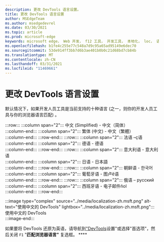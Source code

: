 ```yaml
---
description: 更改 DevTools 语言设置。
title: 更改 DevTools 语言设置
author: MSEdgeTeam
ms.author: msedgedevrel
ms.date: 03/30/2021
ms.topic: article
ms.prod: microsoft-edge
keywords: microsoft edge， Web 开发， f12 工具， 开发工具， 本地化， loc， 语言
ms.openlocfilehash: b1fe4c255e77c548a7d9c95a65ad95149e6dec70
ms.sourcegitcommit: 53de914ff3bb7d6b3ae401b0b0c21d68bd7cb84b
ms.translationtype: MT
ms.contentlocale: zh-CN
ms.lasthandoff: 03/31/2021
ms.locfileid: "11469661"
---
```

# <a name="change-devtools-language-settings"></a>更改 DevTools 语言设置  

默认情况下，如果开发人员工具是当前支持的十种语言 \(之一，则你的开发人员工具与你的浏览器语言匹配) 。  

:::row:::
   :::column span="2":::
      中文 \(Simplified\) - &#20013;&#25991;&#65288;&#31616;&#20307;&#65289;  
   :::column-end:::
   :::column span="2":::
      繁体 (中文\) - &#20013;&#25991;&#65288;&#32321;&#39636;&#65289;  
   :::column-end:::
:::row-end:::
:::row:::
   :::column span="2":::
      法语 –&#231;语  
   :::column-end:::
   :::column span="2":::
      德语 - 德语  
   :::column-end:::
:::row-end:::
:::row:::
   :::column span="2":::
      意大利语 - 意大利语  
   :::column-end:::
   :::column span="2":::
      日语 - &#26085;&#26412;&#35486;  
   :::column-end:::
:::row-end:::
:::row:::
   :::column span="2":::
      朝鲜语 - &#54620;&#44397;&#50612;  
   :::column-end:::
   :::column span="2":::
      葡萄牙语 - 图卢&#234;语  
   :::column-end:::
:::row-end:::
:::row:::
   :::column span="2":::
      俄语 – &#1088;&#1091;&#1089;&#1089;&#1082;&#1080;&#1081;  
   :::column-end:::
   :::column span="2":::
      西班牙语 - 电子邮件&#241;ol  
   :::column-end:::
:::row-end:::  

:::image type="complex" source="../media/localization-zh.msft.png" alt-text="使用中文的 DevTools" lightbox="../media/localization-zh.msft.png":::
   使用中文的 DevTools  
:::image-end:::  

如果要将 DevTools 还原为英语，请导航到["DevTools][DevtoolsCustomizeIndexSettings]设置"或选择"首选项"，然后关闭 `F1` "**匹配浏览器语言"** 复选框。 ****  

<!-- links -->  

[DevtoolsCustomizeIndexSettings]: ./index.md#settings "设置 - 自定义 Microsoft Edge DevTools | Microsoft Docs"  
